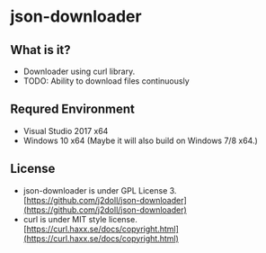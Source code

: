 # json-downloader

## What is it?
- Downloader using curl library.
- TODO: Ability to download files continuously

## Requred Environment
- Visual Studio 2017 x64
- Windows 10 x64 (Maybe it will also build on Windows 7/8 x64.)

## License
- json-downloader is under GPL License 3. [https://github.com/j2doll/json-downloader](https://github.com/j2doll/json-downloader)
- curl is under MIT style license. [https://curl.haxx.se/docs/copyright.html](https://curl.haxx.se/docs/copyright.html)
